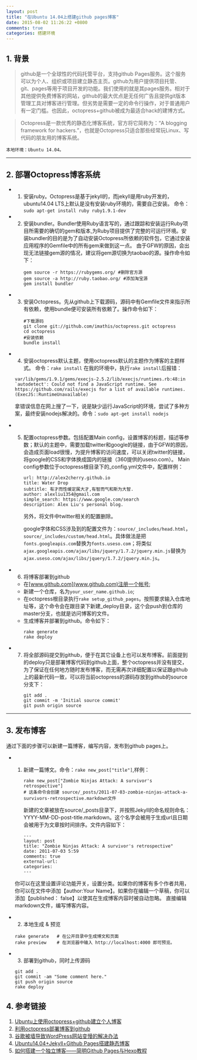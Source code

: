 ```yaml
---
layout: post
title: "在Ubuntu 14.04上搭建github pages博客"
date: 2015-08-02 11:26:22 +0800
comments: true
categories: 搭建环境
---
```

## 1. 背景 ##

> github是一个全球性的代码托管平台，支持github Pages服务。这个服务可以为个人、组织或项目建立静态主页。github为用户提供项目托管、git、pages等用于项目开发的功能。我们使用的就是其pages服务。相对于其他提供免费博客的网站，github的最大优点是无任何广告且提供git版本管理工具对博客进行管理。但劣势是需要一定的命令行操作，对于普通用户有一定门槛。也因此，octopress+github被成为最适合hack的建博方式。

> Octopress是一款优秀的静态化博客系统，官方将它简称为：“A blogging framework for hackers.”，也就是Octopress只适合那些经常玩Linux、写代码的朋友用的博客系统。

    本地环境：Ubuntu 14.04。

----------

## 2. 部署Octopress博客系统 ##

* 1) 安装ruby。Octopress是基于jekyll的，而jekyll是用ruby开发的，ubuntu14.04 LTS上默认是没有安装ruby环境的，需要自己安装。
     命令： `sudo apt-get install ruby ruby1.9.1-dev`

* 2) 安装bundler。Bundler使用Ruby语言写的，通过跟踪和安装运行Ruby项目所需要的确切的gem和版本,为Ruby项目提供了完整的可运行环境。安装bundler的目的是为了自动安装Octopress所依赖的软件包，它通过安装应用程序的Gemfile中的所有gem来做到这一点。
     由于GFW的原因，会出现无法链接gem源的情况，建议将gem源切换为taobao的源。操作命令如下：
     ``` 
     gem source -r https://rubygems.org/ #删除官方源
     gem source -a http://ruby.taobao.org/ #添加淘宝源
     gem install bundler
     ```

* 3) 安装Octopress。先从github上下载源码，源码中有Gemfile文件来指示所有依赖，使用bundle便可安装所有依赖了。操作命令如下：
     ```
     #下载源码
     git clone git://github.com/imathis/octopress.git octopress
     cd octopress
     #安装依赖
     bundle install
     ```

* 4) 安装octopress默认主题，使用octopress默认的主题作为博客的主题样式。
     命令：`rake install`
     在我的环境中，执行`rake install`后报错：
    ```
    var/lib/gems/1.9.1/gems/execjs-2.5.2/lib/execjs/runtimes.rb:48:in `autodetect': Could not find a JavaScript runtime. See https://github.com/rails/execjs for a list of available runtimes. (ExecJS::RuntimeUnavailable) 
    ```
     拿错误信息在网上搜了一下，说是缺少运行JavaScript的环境，尝试了多种方案，最终安装nodejs解决的。命令：`sudo apt-get install nodejs`

* 5) 配置octopress参数。包括配置Main config，设置博客的标题，描述等参数；默认的主题中，需要加载twitter和google的链接，由于GFW的原因，会造成页面load很慢，为提升博客的访问速度，可以关闭twitter的链接，将google的CSS和字体换成国内的链接（360提供的useso.com）。
     Main config参数位于octopress根目录下的_config.yml文件中，配置样例：
     ```
     url: http://alex2cherry.github.io
     title: Water Drop
     subtitle: 有才而性缓定属大才,有智而气和斯为大智.
     author: alexliu1354@gmail.com
     simple_search: https://www.google.com/search
     description: Alex Liu's personal blog.
     ```
     另外，将文件中twitter相关的配置删除。

     google字体和CSS涉及到的配置文件为：`source/_includes/head.html`，`source/_includes/custom/head.html`。具体做法是把`fonts.googleapis.com`替换为`fonts.useso.com`；将类似`ajax.googleapis.com/ajax/libs/jquery/1.7.2/jquery.min.js`替换为`ajax.useso.com/ajax/libs/jquery/1.7.2/jquery.min.js`。

* 6) 将博客部署到github
    - 在[www.github.com](www.github.com)注册一个帐号;
    - 新建一个仓库，名为`your_user_name.github.io`;
    - 在octopress根目录执行`rake setup_github_pages`。按照要求输入仓库地址等，这个命令会在跟目录下新建_deploy目录，这个会push到仓库的master分支，也就是访问博客的文件。
    - 生成博客并部署到github。命令如下：
      ```
      rake generate
      rake deploy
      ``` 

* 7) 将全部源码提交到github，便于在其它设备上也可以发布博客。前面提到的deploy只是部署博客代码到github上面，整个octopress并没有提交，为了保证在任何地方随时发布博客，而无需再次详细配置以保证跟github上的最新代码一致，可以将当前octopress的源码存放到github的source分支下：
     ```
     git add .
     git commit -m 'Initial source commit'
     git push origin source
     ```

----------

## 3. 发布博客 ##
   通过下面的步骤可以新建一篇博客，编写内容，发布到github pages上。

* 1) 新建一篇博文。命令：`rake new_post["title"]`,样例：
     ```
     rake new_post["Zombie Ninjas Attack: A survivor's retrospective"]
     # 这条命令会创建 source/_posts/2011-07-03-zombie-ninjas-attack-a-survivors-retrospective.markdown文件
     ```
     新建的文章被放在source/_posts目录下，并按照Jekyll的命名规则命名：YYYY-MM-DD-post-title.markdown。这个名字会被用于生成url且日期会被用于为文章按时间排序。文件内容如下：

     ```
     ---
     layout: post
     title: "Zombie Ninjas Attack: A survivor's retrospective"
     date: 2011-07-03 5:59
     comments: true
     external-url:
     categories:
     ---
     ```
     
   你可以在这里设置评论功能开关，设置分类。如果你的博客有多个作者共用，你可以在文件中添加【author:Your Name】。如果你在编辑一个草稿，你可以添加【published： false】以使其在生成博客内容时被自动忽略。
   直接编辑markdown文件，编写博客内容。

* 2) 本地生成 & 预览
    ```
    rake generate   # 在公开目录中生成博文和页面
    rake preview    # 在浏览器中输入 http://localhost:4000 即可预览。
    ```

* 3) 部署到github，同时上传源码
    ```
    git add .
    git commit -am "Some comment here." 
    git push origin source
    rake deploy
    ```

## 4. 参考链接 ##

 1. [Ubuntu上使用octopress+github建立个人博客](http://fzyz999.github.io/blog/2013/04/10/ubuntushang-shi-yong-octopressjian-li-bo-ke/)
 2. [利用octopress部署博客到github](http://ju.outofmemory.cn/entry/98762)
 3. [谷歌被墙导致WordPress网站变慢的解决办法](http://www.chinaz.com/web/2014/0610/354852.shtml)
 4. [Ubuntu14.04+Jekyll+Github Pages搭建静态博客](http://www.open-open.com/lib/view/open1433493880510.html)
 5. [如何搭建一个独立博客——简明Github Pages与Hexo教程](http://cnfeat.com/2014/05/10/2014-05-11-how-to-build-a-blog/)


